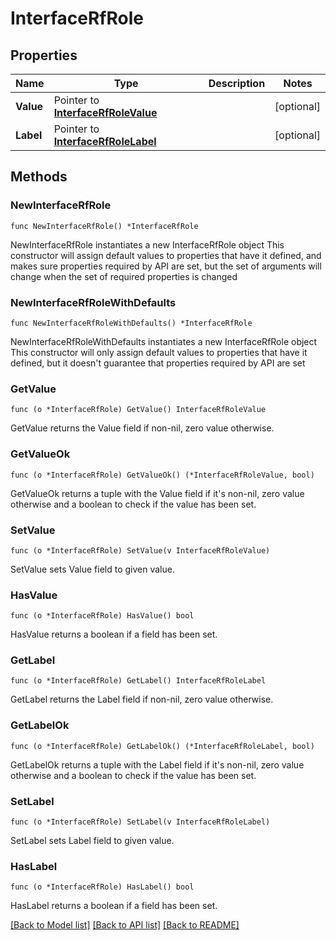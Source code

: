 # InterfaceRfRole

## Properties

Name | Type | Description | Notes
------------ | ------------- | ------------- | -------------
**Value** | Pointer to [**InterfaceRfRoleValue**](InterfaceRfRoleValue.md) |  | [optional] 
**Label** | Pointer to [**InterfaceRfRoleLabel**](InterfaceRfRoleLabel.md) |  | [optional] 

## Methods

### NewInterfaceRfRole

`func NewInterfaceRfRole() *InterfaceRfRole`

NewInterfaceRfRole instantiates a new InterfaceRfRole object
This constructor will assign default values to properties that have it defined,
and makes sure properties required by API are set, but the set of arguments
will change when the set of required properties is changed

### NewInterfaceRfRoleWithDefaults

`func NewInterfaceRfRoleWithDefaults() *InterfaceRfRole`

NewInterfaceRfRoleWithDefaults instantiates a new InterfaceRfRole object
This constructor will only assign default values to properties that have it defined,
but it doesn't guarantee that properties required by API are set

### GetValue

`func (o *InterfaceRfRole) GetValue() InterfaceRfRoleValue`

GetValue returns the Value field if non-nil, zero value otherwise.

### GetValueOk

`func (o *InterfaceRfRole) GetValueOk() (*InterfaceRfRoleValue, bool)`

GetValueOk returns a tuple with the Value field if it's non-nil, zero value otherwise
and a boolean to check if the value has been set.

### SetValue

`func (o *InterfaceRfRole) SetValue(v InterfaceRfRoleValue)`

SetValue sets Value field to given value.

### HasValue

`func (o *InterfaceRfRole) HasValue() bool`

HasValue returns a boolean if a field has been set.

### GetLabel

`func (o *InterfaceRfRole) GetLabel() InterfaceRfRoleLabel`

GetLabel returns the Label field if non-nil, zero value otherwise.

### GetLabelOk

`func (o *InterfaceRfRole) GetLabelOk() (*InterfaceRfRoleLabel, bool)`

GetLabelOk returns a tuple with the Label field if it's non-nil, zero value otherwise
and a boolean to check if the value has been set.

### SetLabel

`func (o *InterfaceRfRole) SetLabel(v InterfaceRfRoleLabel)`

SetLabel sets Label field to given value.

### HasLabel

`func (o *InterfaceRfRole) HasLabel() bool`

HasLabel returns a boolean if a field has been set.


[[Back to Model list]](../README.md#documentation-for-models) [[Back to API list]](../README.md#documentation-for-api-endpoints) [[Back to README]](../README.md)


